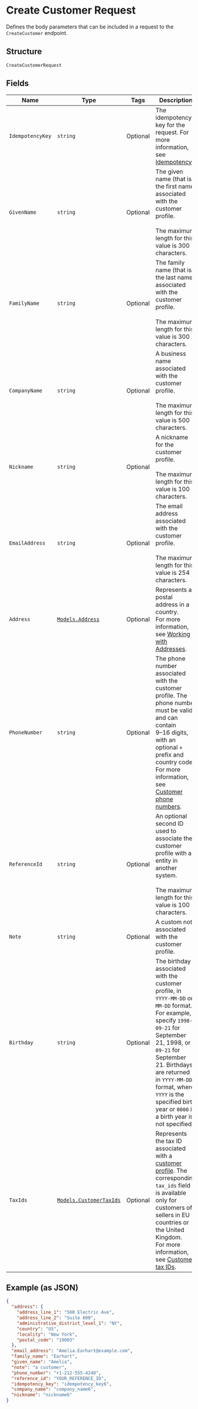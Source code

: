 
# Create Customer Request

Defines the body parameters that can be included in a request to the
`CreateCustomer` endpoint.

## Structure

`CreateCustomerRequest`

## Fields

| Name | Type | Tags | Description |
|  --- | --- | --- | --- |
| `IdempotencyKey` | `string` | Optional | The idempotency key for the request.	For more information, see<br>[Idempotency](https://developer.squareup.com/docs/build-basics/common-api-patterns/idempotency). |
| `GivenName` | `string` | Optional | The given name (that is, the first name) associated with the customer profile.<br><br>The maximum length for this value is 300 characters. |
| `FamilyName` | `string` | Optional | The family name (that is, the last name) associated with the customer profile.<br><br>The maximum length for this value is 300 characters. |
| `CompanyName` | `string` | Optional | A business name associated with the customer profile.<br><br>The maximum length for this value is 500 characters. |
| `Nickname` | `string` | Optional | A nickname for the customer profile.<br><br>The maximum length for this value is 100 characters. |
| `EmailAddress` | `string` | Optional | The email address associated with the customer profile.<br><br>The maximum length for this value is 254 characters. |
| `Address` | [`Models.Address`](../../doc/models/address.md) | Optional | Represents a postal address in a country.<br>For more information, see [Working with Addresses](https://developer.squareup.com/docs/build-basics/working-with-addresses). |
| `PhoneNumber` | `string` | Optional | The phone number associated with the customer profile. The phone number must be valid and can contain<br>9–16 digits, with an optional `+` prefix and country code. For more information, see<br>[Customer phone numbers](https://developer.squareup.com/docs/customers-api/use-the-api/keep-records#phone-number). |
| `ReferenceId` | `string` | Optional | An optional second ID used to associate the customer profile with an<br>entity in another system.<br><br>The maximum length for this value is 100 characters. |
| `Note` | `string` | Optional | A custom note associated with the customer profile. |
| `Birthday` | `string` | Optional | The birthday associated with the customer profile, in `YYYY-MM-DD` or `MM-DD` format. For example,<br>specify `1998-09-21` for September 21, 1998, or `09-21` for September 21. Birthdays are returned in `YYYY-MM-DD`<br>format, where `YYYY` is the specified birth year or `0000` if a birth year is not specified. |
| `TaxIds` | [`Models.CustomerTaxIds`](../../doc/models/customer-tax-ids.md) | Optional | Represents the tax ID associated with a [customer profile](../../doc/models/customer.md). The corresponding `tax_ids` field is available only for customers of sellers in EU countries or the United Kingdom.<br>For more information, see [Customer tax IDs](https://developer.squareup.com/docs/customers-api/what-it-does#customer-tax-ids). |

## Example (as JSON)

```json
{
  "address": {
    "address_line_1": "500 Electric Ave",
    "address_line_2": "Suite 600",
    "administrative_district_level_1": "NY",
    "country": "US",
    "locality": "New York",
    "postal_code": "10003"
  },
  "email_address": "Amelia.Earhart@example.com",
  "family_name": "Earhart",
  "given_name": "Amelia",
  "note": "a customer",
  "phone_number": "+1-212-555-4240",
  "reference_id": "YOUR_REFERENCE_ID",
  "idempotency_key": "idempotency_key6",
  "company_name": "company_name6",
  "nickname": "nickname6"
}
```

